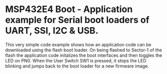 # MSP432E4 Boot - Application example for Serial boot loaders of UART, SSI, I2C & USB.

This very simple code example shows how an application code can be downloaded using 
the flash boot loader. On being flashed to Sector-1 of the flash the application code
 initalizes the boot interfaces and then toggles the LED on PN0. When the User Switch SW1
 is pressed, it stops the LED blinking and jumps back to the boot loader for a new firmware 
 image.